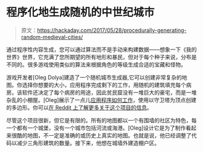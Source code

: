 # 程序化地生成随机的中世纪城市

> 原文：<https://hackaday.com/2017/05/28/procedurally-generating-random-medieval-cities/>

通过程序性内容生成，您可以通过算法而不是手动来构建数据——想象一下《我的世界》世界，它充满了您所期望的所有地形和暴民，但对于每个种子来说，分布是不同的。很多游戏使用类似的算法来根据角色的等级生成合适的宝藏和怪物。

游戏开发者[Oleg Dolya]建造了一个随机城市生成器,它可以创建非常复杂的地图。你选择你想要的大小，应用程序完成剩下的工作，用随机的建筑填充每个病房。该软件还决定了每个病房的用途，因此贫民窟没有一堆巨大的豪宅，而是一堆杂乱的小棚屋。[Oleg]展示了一点儿[应用程序如何工作](http://imgur.com/a/pLwsG)，使用以守卫塔为顶点创建的多边形。你可以[在 Reddit 上了解更多关于这个项目的信息](https://www.reddit.com/user/watawatabou)。

尽管这个项目很新，但它是有限的。所有的地图都以一个有围墙的社区为特色，每一个都有一个城堡，没有一个城市包括河流或海港。[Oleg]设计它是为了制作看起来很酷的地图，不一定是准确的或历史上真实的地图。也就是说，他已经调整了代码以减少三角形建筑的数量。接下来，他想在城墙外建造棚户区。